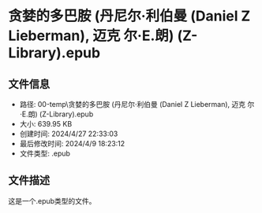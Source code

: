 ﻿# 贪婪的多巴胺 (丹尼尔·利伯曼 (Daniel Z Lieberman), 迈克 尔·E.朗) (Z-Library).epub

## 文件信息
- 路径: 00-temp\贪婪的多巴胺 (丹尼尔·利伯曼 (Daniel Z Lieberman), 迈克 尔·E.朗) (Z-Library).epub
- 大小: 639.95 KB
- 创建时间: 2024/4/27 22:33:03
- 最后修改时间: 2024/4/9 18:23:12
- 文件类型: .epub

## 文件描述
这是一个.epub类型的文件。

